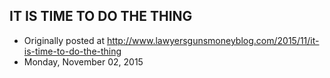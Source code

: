 ## IT IS TIME TO DO THE THING

 * Originally posted at http://www.lawyersgunsmoneyblog.com/2015/11/it-is-time-to-do-the-thing
 * Monday, November 02, 2015

